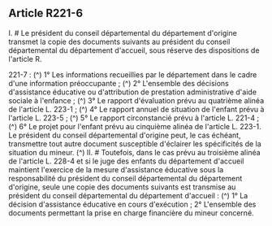 ## Article R221-6

I. # Le président du conseil départemental du département d'origine transmet la copie des documents suivants
au président du conseil départemental du département d'accueil, sous réserve des dispositions de l'article R.

221-7 : (^)
1° Les informations recueillies par le département dans le cadre d'une information préoccupante ; (^)
2° L'ensemble des décisions d'assistance éducative ou d'attribution de prestation administrative d'aide sociale
à l'enfance ; (^)
3° Le rapport d'évaluation prévu au quatrième alinéa de l'article L. 223-1 ; (^)
4° Le rapport annuel de situation de l'enfant prévu à l'article L. 223-5 ; (^)
5° Le rapport circonstancié prévu à l'article L. 221-4 ; (^)
6° Le projet pour l'enfant prévu au cinquième alinéa de l'article L. 223-1.
Le président du conseil départemental d'origine peut, le cas échéant, transmettre tout autre document
susceptible d'éclairer les spécificités de la situation du mineur. (^)
II. # Toutefois, dans le cas prévu au troisième alinéa de l'article L. 228-4 et si le juge des enfants du
département d'accueil maintient l'exercice de la mesure d'assistance éducative sous la responsabilité du
président du conseil départemental du département d'origine, seule une copie des documents suivants est
transmise au président du conseil départemental du département d'accueil : (^)
1° La décision d'assistance éducative en cours d'exécution ;
2° L'ensemble des documents permettant la prise en charge financière du mineur concerné.

